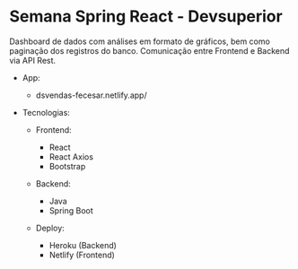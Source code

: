 # Semana Spring React - Devsuperior

Dashboard de dados com análises em formato de gráficos, bem como paginação dos registros do banco.
Comunicação entre Frontend e Backend via API Rest.

- App: 
  - dsvendas-fecesar.netlify.app/

- Tecnologias:
  - Frontend:
    - React
    - React Axios
    - Bootstrap
    
  - Backend:
    - Java
    - Spring Boot
    
  - Deploy:
    - Heroku (Backend)
    - Netlify (Frontend)

